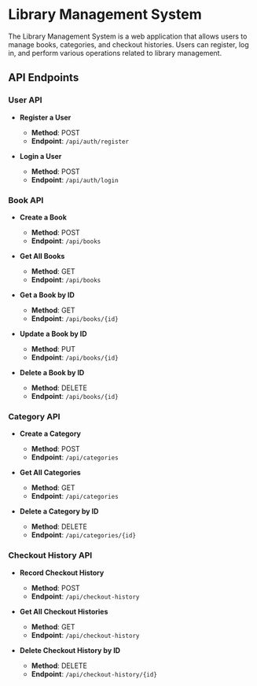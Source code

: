 # Library Management System

The Library Management System is a web application that allows users to manage books, categories, and checkout histories. Users can register, log in, and perform various operations related to library management.

## API Endpoints

### User API

- **Register a User**
    - **Method**: POST
    - **Endpoint**: `/api/auth/register`

- **Login a User**
    - **Method**: POST
    - **Endpoint**: `/api/auth/login`

### Book API

- **Create a Book**
    - **Method**: POST
    - **Endpoint**: `/api/books`

- **Get All Books**
    - **Method**: GET
    - **Endpoint**: `/api/books`

- **Get a Book by ID**
    - **Method**: GET
    - **Endpoint**: `/api/books/{id}`

- **Update a Book by ID**
    - **Method**: PUT
    - **Endpoint**: `/api/books/{id}`

- **Delete a Book by ID**
    - **Method**: DELETE
    - **Endpoint**: `/api/books/{id}`

### Category API

- **Create a Category**
    - **Method**: POST
    - **Endpoint**: `/api/categories`

- **Get All Categories**
    - **Method**: GET
    - **Endpoint**: `/api/categories`

- **Delete a Category by ID**
    - **Method**: DELETE
    - **Endpoint**: `/api/categories/{id}`

### Checkout History API

- **Record Checkout History**
    - **Method**: POST
    - **Endpoint**: `/api/checkout-history`

- **Get All Checkout Histories**
    - **Method**: GET
    - **Endpoint**: `/api/checkout-history`

- **Delete Checkout History by ID**
    - **Method**: DELETE
    - **Endpoint**: `/api/checkout-history/{id}`
